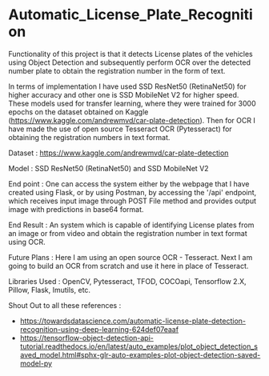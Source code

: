 # Automatic_License_Plate_Recognition

Functionality of this project is that it detects License plates of the vehicles using Object Detection and subsequently perform OCR over the detected number plate to obtain the registration number in the form of text.
      
   In terms of implementation I have used SSD ResNet50 (RetinaNet50) for higher accuracy and other one is SSD MobileNet V2 for higher speed. These models used for transfer learning, where they were trained for 3000 epochs on the dataset obtained on Kaggle (https://www.kaggle.com/andrewmvd/car-plate-detection). Then for OCR I have made the use of open source Tesseract OCR (Pytesseract)  for obtaining the registration numbers in text format.

Dataset : https://www.kaggle.com/andrewmvd/car-plate-detection

Model : SSD ResNet50 (RetinaNet50) and SSD MobileNet V2

End point : One can access the system either by the webpage that I have created using Flask, or by using Postman, by accessing the '/api' endpoint, which receives input image through POST File method and provides output image with predictions in base64 format.

End Result : An system which is capable of identifying License plates from an image or from video and obtain the registration number in text format using OCR.

Future Plans : Here I am using an open source OCR - Tesseract. Next I am going to build an OCR from scratch and use it here in place of Tesseract.

Libraries Used : OpenCV, Pytesseract, TFOD, COCOapi, Tensorflow 2.X, Pillow, Flask, Imutils, etc.

Shout Out to all these references :
- https://towardsdatascience.com/automatic-license-plate-detection-recognition-using-deep-learning-624def07eaaf
- https://tensorflow-object-detection-api-tutorial.readthedocs.io/en/latest/auto_examples/plot_object_detection_saved_model.html#sphx-glr-auto-examples-plot-object-detection-saved-model-py
